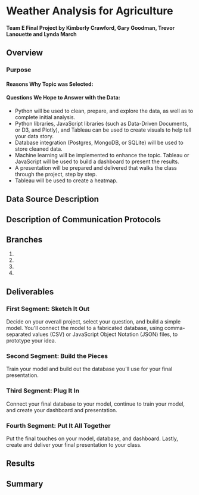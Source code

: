 # Weather Analysis for Agriculture

#### Team E Final Project by Kimberly Crawford, Gary Goodman, Trevor Lanouette and Lynda March

## Overview

### Purpose

#### Reasons Why Topic was Selected:

#### Questions We Hope to Answer with the Data:

- Python will be used to clean, prepare, and explore the data, as well as to complete initial analysis. 
- Python libraries, JavaScript libraries (such as Data-Driven Documents, or D3, and Plotly), and Tableau can be used to create visuals to help tell your data story.
- Database integration (Postgres, MongoDB, or SQLite) will be used to store cleaned data. 
- Machine learning will be implemented to enhance the topic. Tableau or JavaScript will be used to build a dashboard to present the results. 
- A presentation will be prepared and delivered that walks the class through the project, step by step.
- Tableau will be used to create a heatmap.

## Data Source Description

## Description of Communication Protocols

## Branches

1)

2)

3)

4)


## Deliverables

### First Segment: Sketch It Out

Decide on your overall project, select your question, and build a simple model. You'll connect the model to a fabricated database, using comma-separated values (CSV) or JavaScript Object Notation (JSON) files, to prototype your idea.

### Second Segment: Build the Pieces

Train your model and build out the database you'll use for your final presentation.

### Third Segment: Plug It In

Connect your final database to your model, continue to train your model, and create your dashboard and presentation.

### Fourth Segment: Put It All Together

Put the final touches on your model, database, and dashboard. Lastly, create and deliver your final presentation to your class.

## Results

## Summary